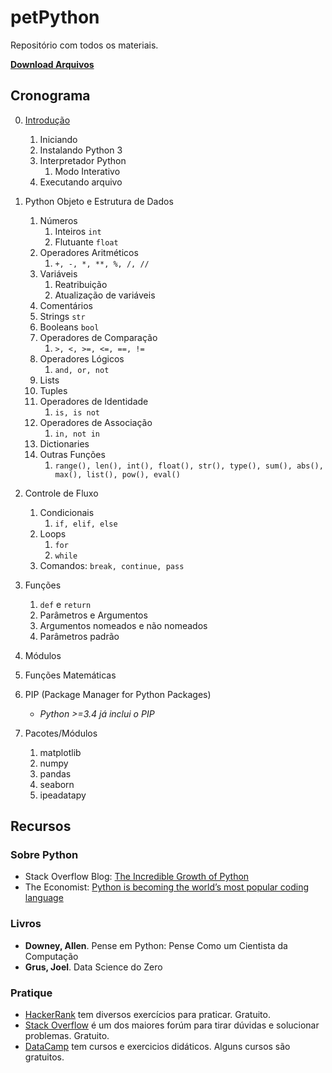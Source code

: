 # petPython 

Repositório com todos os materiais.

[**Download Arquivos**](https://github.com/pedrocastroo/petPython/archive/master.zip)

## Cronograma

0) [Introdução](aula-0)
   1) Iniciando
   2) Instalando Python 3
   3) Interpretador Python
      1) Modo Interativo
   4) Executando arquivo

1) Python Objeto e Estrutura de Dados
   1) Números
      1) Inteiros `int`
      2) Flutuante `float`
   2) Operadores Aritméticos
      1) `+, -, *, **, %, /, //`
   3) Variáveis
      1) Reatribuição
      2) Atualização de variáveis
   4) Comentários
   5) Strings `str`
   6) Booleans `bool`
   7) Operadores de Comparação
      1) `>, <, >=, <=, ==, !=`
   8)  Operadores Lógicos
       1)  `and, or, not`
   9)  Lists
   10) Tuples
   11) Operadores de Identidade
       1)  `is, is not`
   12) Operadores de Associação
       1)  `in, not in`
   13) Dictionaries
   14) Outras Funções
       1) `range(), len(), int(), float(), str(), type(), sum(), abs(), max(), list(), pow(), eval()`
2) Controle de Fluxo
   1) Condicionais
      1) `if, elif, else`
   2) Loops
      1) `for`
      2) `while`
   3) Comandos: `break, continue, pass`
3) Funções
   1) `def` e `return`
   2) Parâmetros e Argumentos
   3) Argumentos nomeados e não nomeados
   4) Parâmetros padrão
4) Módulos
5) Funções Matemáticas
6) PIP (Package Manager for Python Packages)
   * *Python >=3.4 já inclui o PIP*
7) Pacotes/Módulos
   1) matplotlib
   2) numpy
   3) pandas
   4) seaborn
   5) ipeadatapy

## Recursos

### Sobre Python

* Stack Overflow Blog: [The Incredible Growth of Python](https://stackoverflow.blog/2017/09/06/incredible-growth-python/)
* The Economist: [Python is becoming the world’s most popular coding language](https://www.economist.com/graphic-detail/2018/07/26/python-is-becoming-the-worlds-most-popular-coding-language)

### Livros

* __Downey, Allen__. Pense em Python: Pense Como um Cientista da Computação
* __Grus, Joel__. Data Science do Zero

### Pratique

* [HackerRank](https://www.hackerrank.com/) tem diversos exercícios para praticar. Gratuito.
* [Stack Overflow](https://stackoverflow.com/questions/tagged/python) é um dos maiores forúm para tirar dúvidas e solucionar problemas. Gratuito.
* [DataCamp](https://datacamp.com/) tem cursos e exercicios didáticos. Alguns cursos são gratuitos.
